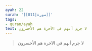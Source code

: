 ```yaml
---
ayah: 22
surah: '[[011|سورة]]'
tags:
- quran/ayah
text: لا جرم أنهم في الآخرة هم الأخسرون
---
```

> لا جرم أنهم في الآخرة هم الأخسرون
